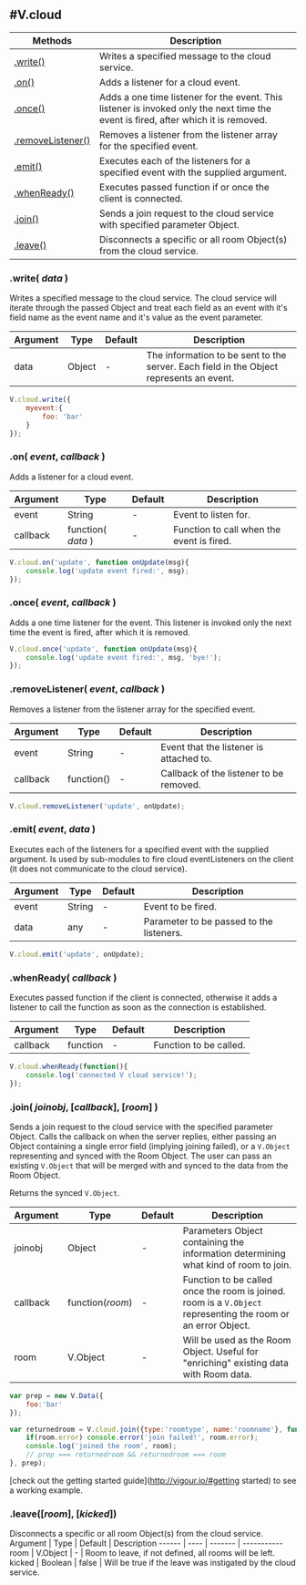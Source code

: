 #V.cloud
---------------
Methods | Description
------ | -----------
[.write()](#write) | Writes a specified message to the cloud service.
[.on()](#on) | Adds a listener for a cloud event.
[.once()](#once) | Adds a one time listener for the event. This listener is invoked only the next time the event is fired, after which it is removed.
[.removeListener()](#removeListener) | Removes a listener from the listener array for the specified event.
[.emit()](#emit) | Executes each of the listeners for a specified event with the supplied argument.
[.whenReady()](#whenReady) | Executes passed function if or once the client is connected.
[.join()](#join) | Sends a join request to the cloud service with specified parameter Object.
[.leave()](#leave) | Disconnects a specific or all room Object(s) from the cloud service.

### .write( *data* )
Writes a specified message to the cloud service. The cloud service will iterate through the passed Object and treat each field as an event with it's field name as the event name and it's value as the event parameter.

Argument | Type | Default | Description
------ | ---- | ------- | -----------
data | Object | - | The information to be sent to the server. Each field in the Object represents an event.

````javascript
V.cloud.write({
	myevent:{
        foo: 'bar'
    }
});
````

### .on( *event*, *callback* )
Adds a listener for a cloud event.

Argument | Type | Default | Description
------ | ---- | ------- | -----------
event | String | - | Event to listen for.
callback | function( *data* )  | - | Function to call when the event is fired.

````javascript
V.cloud.on('update', function onUpdate(msg){
	console.log('update event fired:', msg);
});
````

### .once( *event*, *callback* )
Adds a one time listener for the event. This listener is invoked only the next time the event is fired, after which it is removed.

````javascript
V.cloud.once('update', function onUpdate(msg){
	console.log('update event fired:', msg, 'bye!');
});
````

### .removeListener( *event*, *callback* )
Removes a listener from the listener array for the specified event.

Argument | Type | Default | Description
------ | ---- | ------- | -----------
event | String | - | Event that the listener is attached to.
callback | function()  | - | Callback of the listener to be removed.

````javascript
V.cloud.removeListener('update', onUpdate);
````

### .emit( *event*, *data* )
Executes each of the listeners for a specified event with the supplied argument. Is used by sub-modules to fire cloud eventListeners on the client (it does not communicate to the cloud service).

Argument | Type | Default | Description
------ | ---- | ------- | -----------
event | String | - | Event to be fired.
data | any | - | Parameter to be passed to the listeners.

````javascript
V.cloud.emit('update', onUpdate);
````

### .whenReady( *callback* )
Executes passed function if the client is connected, otherwise it adds a listener to call the function as soon as the connection is established.

Argument | Type | Default | Description
------ | ---- | ------- | -----------
callback | function | - | Function to be called.
````javascript
V.cloud.whenReady(function(){
	console.log('connected V cloud service!');
});
````
### .join( *joinobj*, [*callback*], [*room*] )
Sends a join request to the cloud service with the specified parameter Object.
Calls the callback on when the server replies, either passing an Object containing a single error field (implying joining failed), or a `V.Object` representing and synced with the Room Object.
The user can pass an existing `V.Object` that will be merged with and synced to the data from the Room Object.

Returns the synced `V.Object`.

Argument | Type | Default | Description
------ | ---- | ------- | -----------
joinobj | Object | - | Parameters Object containing the information determining what kind of room to join.
callback | function(*room*)  | - | Function to be called once the room is joined. room is a `V.Object` representing the room or an error Object.
room | V.Object | - |Will be used as the Room Object. Useful for "enriching" existing data with Room data.

````javascript
var prep = new V.Data({
	foo:'bar'
});

var returnedroom = V.cloud.join({type:'roomtype', name:'roomname'}, function(room){
	if(room.error) console.error('join failed!', room.error);
	console.log('joined the room', room);
    // prep === returnedroom && returnedroom === room
}, prep);
````
[check out the getting started guide](http://vigour.io/#getting started) to see a working example.

### .leave([*room*], [*kicked*])
Disconnects a specific or all room Object(s) from the cloud service.
Argument | Type | Default | Description
------ | ---- | ------- | -----------
room | V.Object | - | Room to leave, if not defined, all rooms will be left.
kicked | Boolean  | false | Will be true if the leave was instigated by the cloud service.
